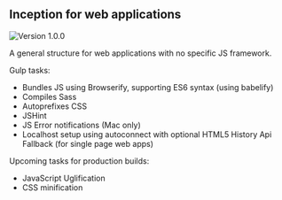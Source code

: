 ## Inception for web applications
![Version 1.0.0](https://img.shields.io/badge/Version-1.0.0-brightgreen.svg)

A general structure for web applications with no specific JS framework.

Gulp tasks:
* Bundles JS using Browserify, supporting ES6 syntax (using babelify)
* Compiles Sass
* Autoprefixes CSS
* JSHint
* JS Error notifications (Mac only)
* Localhost setup using autoconnect with optional HTML5 History Api Fallback (for single page web apps)

Upcoming tasks for production builds:

* JavaScript Uglification
* CSS minification
